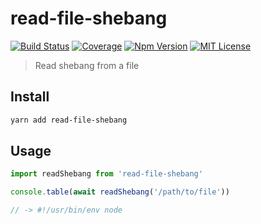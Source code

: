# read-file-shebang

[![Build Status][github_actions_badge]][github_actions_link]
[![Coverage][coveralls_badge]][coveralls_link]
[![Npm Version][package_version_badge]][package_link]
[![MIT License][license_badge]][license_link]

[github_actions_badge]: https://img.shields.io/github/workflow/status/fisker/read-file-shebang/CI/master?style=flat-square
[github_actions_link]: https://github.com/fisker/read-file-shebang/actions?query=branch%3Amaster
[coveralls_badge]: https://img.shields.io/coveralls/github/fisker/read-file-shebang/master?style=flat-square
[coveralls_link]: https://coveralls.io/github/fisker/read-file-shebang?branch=master
[license_badge]: https://img.shields.io/npm/l/read-file-shebang.svg?style=flat-square
[license_link]: https://github.com/fisker/read-file-shebang/blob/master/license
[package_version_badge]: https://img.shields.io/npm/v/read-file-shebang.svg?style=flat-square
[package_link]: https://www.npmjs.com/package/read-file-shebang

> Read shebang from a file

## Install

```bash
yarn add read-file-shebang
```

## Usage

```js
import readShebang from 'read-file-shebang'

console.table(await readShebang('/path/to/file'))

// -> #!/usr/bin/env node
```
